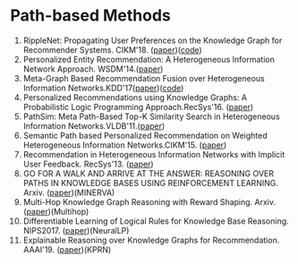 # Path-based Methods

1. RippleNet: Propagating User Preferences on the Knowledge Graph for Recommender Systems. CIKM'18. ([paper](https://arxiv.org/abs/1803.03467))([code](https://github.com/hwwang55/RippleNet))
2. Personalized Entity Recommendation: A Heterogeneous Information Network Approach. WSDM'14.([paper](http://hanj.cs.illinois.edu/pdf/wsdm14_xyu.pdf))
3. Meta-Graph Based Recommendation Fusion over Heterogeneous Information Networks.KDD'17([paper](http://www.cse.ust.hk/~hzhaoaf/data/kdd17-paper.pdf))([code](https://github.com/HKUST-KnowComp/FMG))
4. Personalized Recommendations using Knowledge Graphs: A Probabilistic Logic Programming Approach.RecSys'16. ([paper](https://www.cs.cmu.edu/~wcohen/postscript/recsys-2016.pdf))
5. PathSim: Meta Path-Based Top-K Similarity Search in Heterogeneous Information Networks.VLDB'11.([paper](http://vldb.org/pvldb/vol4/p992-sun.pdf))
6. Semantic Path based Personalized Recommendation on Weighted Heterogeneous Information Networks.CIKM'15. ([paper](http://shichuan.org/doc/24.pdf))
7. Recommendation in Heterogeneous Information Networks with Implicit User Feedback. RecSys'13. ([paper](http://hanj.cs.illinois.edu/pdf/recsys13_xyu.pdf))
8. GO FOR A WALK AND ARRIVE AT THE ANSWER: REASONING OVER PATHS IN KNOWLEDGE BASES USING REINFORCEMENT LEARNING. Arxiv. ([paper](https://arxiv.org/abs/1711.05851))(MINERVA)
9. Multi-Hop Knowledge Graph Reasoning with Reward Shaping. Arxiv. ([paper](https://arxiv.org/abs/1808.10568v1))(Multihop)
10. Differentiable Learning of Logical Rules for Knowledge Base Reasoning. NIPS2017. ([paper](https://arxiv.org/abs/1702.08367))(NeuralLP)
11. Explainable Reasoning over Knowledge Graphs for Recommendation. AAAI'19. ([paper](https://arxiv.org/pdf/1811.04540.pdf))(KPRN)
